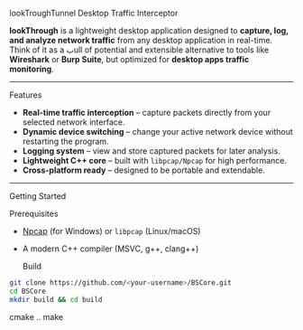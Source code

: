 lookTroughTunnel
Desktop Traffic Interceptor

**lookThrough** is a lightweight desktop application designed to **capture, log, and analyze network traffic** from any desktop application in real-time.  
Think of it as a بull of potential and extensible alternative to tools like **Wireshark** or **Burp Suite**, but optimized for **desktop apps traffic monitoring**.

---

Features
- **Real-time traffic interception** – capture packets directly from your selected network interface.  
- **Dynamic device switching** – change your active network device without restarting the program.  
- **Logging system** – view and store captured packets for later analysis.  
- **Lightweight C++ core** – built with `libpcap/Npcap` for high performance.  
- **Cross-platform ready** – designed to be portable and extendable.  

---

Getting Started

  Prerequisites
- [Npcap](https://nmap.org/npcap/) (for Windows) or `libpcap` (Linux/macOS)  
- A modern C++ compiler (MSVC, g++, clang++)  

  Build
```bash
git clone https://github.com/<your-username>/BSCore.git
cd BSCore
mkdir build && cd build
```
cmake ..
make
